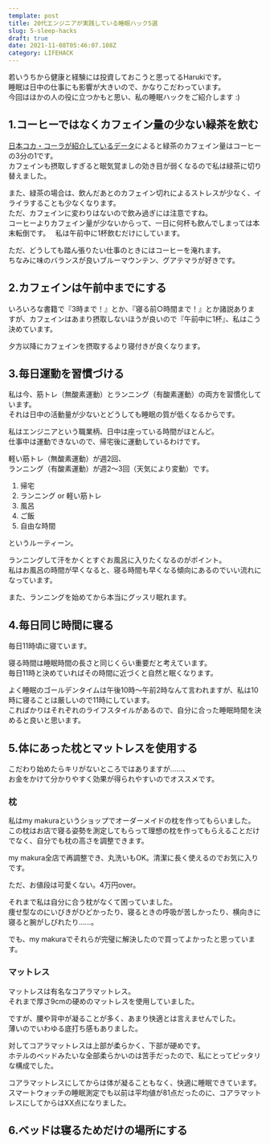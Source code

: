```yaml
---
template: post
title: 20代エンジニアが実践している睡眠ハック5選
slug: 5-sleep-hacks
draft: true
date: 2021-11-08T05:46:07.108Z
category: LIFEHACK
---
```

若いうちから健康と経験には投資しておこうと思ってるHarukiです。\
睡眠は日中の仕事にも影響が大きいので、かなりこだわっています。\
今回はほかの人の役に立つかもと思い、私の睡眠ハックをご紹介します :)

## 1.コーヒーではなくカフェイン量の少ない緑茶を飲む

[日本コカ・コーラが紹介しているデータ](https://j.cocacola.co.jp/info/faq/detail.htm?faq=19112)によると緑茶のカフェイン量はコーヒーの3分の1です。　\
カフェインも摂取しすぎると眠気覚ましの効き目が弱くなるので私は緑茶に切り替えました。

また、緑茶の場合は、飲んだあとのカフェイン切れによるストレスが少なく、イライラすることも少なくなります。\
ただ、カフェインに変わりはないので飲み過ぎには注意ですね。\
コーヒーよりカフェイン量が少ないからって、一日に何杯も飲んでしまっては本末転倒です。　
私は午前中に1杯飲むだけにしています。  

ただ、どうしても踏ん張りたい仕事のときにはコーヒーを淹れます。  \
ちなみに味のバランスが良いブルーマウンテン、グアテマラが好きです。  

## 2.カフェインは午前中までにする

いろいろな書籍で『3時まで！』とか、『寝る前○時間まで！』とか諸説ありますが、カフェインはあまり摂取しないほうが良いので『午前中に1杯』、私はこう決めています。  

夕方以降にカフェインを摂取するより寝付きが良くなります。  

## 3.毎日運動を習慣づける

私は今、筋トレ（無酸素運動）とランニング（有酸素運動）の両方を習慣化しています。\
それは日中の活動量が少ないとどうしても睡眠の質が低くなるからです。  

私はエンジニアという職業柄、日中は座っている時間がほとんど。\
仕事中は運動できないので、帰宅後に運動しているわけです。   

軽い筋トレ（無酸素運動）が週2回、\
ランニング（有酸素運動）が週2〜3回（天気により変動）です。  

1. 帰宅
2. ランニング or 軽い筋トレ
3. 風呂
4. ご飯
5. 自由な時間  

というルーティーン。　　

ランニングして汗をかくとすぐお風呂に入りたくなるのがポイント。\
私はお風呂の時間が早くなると、寝る時間も早くなる傾向にあるのでいい流れになっています。　　

また、ランニングを始めてから本当にグッスリ眠れます。  

## 4.毎日同じ時間に寝る

毎日11時頃に寝ています。  

寝る時間は睡眠時間の長さと同じくらい重要だと考えています。\
毎日11時と決めていればその時間に近づくと自然と眠くなります。  

よく睡眠のゴールデンタイムは午後10時〜午前2時なんて言われますが、私は10時に寝ることは厳しいので11時にしています。  \
こればかりはそれぞれのライフスタイルがあるので、自分に合った睡眠時間を決めると良いと思います。

## 5.体にあった枕とマットレスを使用する

こだわり始めたらキリがないところではありますが……、\
お金をかけて分かりやすく効果が得られやすいのでオススメです。  

### 枕

私はmy makuraというショップでオーダーメイドの枕を作ってもらいました。\
この枕はお店で寝る姿勢を測定してもらって理想の枕を作ってもらえることだけでなく、自分でも枕の高さを調整できます。  

my makura全店で再調整でき、丸洗いもOK。清潔に長く使えるのでお気に入りです。

ただ、お値段は可愛くない。4万円over。  

それまで私は自分に合う枕がなくて困っていました。\
痩せ型なのにいびきがひどかったり、寝るときの呼吸が苦しかったり、横向きに寝ると腕がしびれたり......。　　

でも、my makuraでそれらが完璧に解決したので買ってよかったと思っています。  

### マットレス

マットレスは有名なコアラマットレス。\
それまで厚さ9cmの硬めのマットレスを使用していました。  

ですが、腰や背中が凝ることが多く、あまり快適とは言えませんでした。\
薄いのでいわゆる底打ち感もありました。  

対してコアラマットレスは上部が柔らかく、下部が硬めです。\
ホテルのベッドみたいな全部柔らかいのは苦手だったので、私にとってピッタリな構成でした。  

コアラマットレスにしてからは体が凝ることもなく、快適に睡眠できています。  \
スマートウォッチの睡眠測定でも以前は平均値が81点だったのに、コアラマットレスにしてからはXX点になりました。  

## 6.ベッドは寝るためだけの場所にする